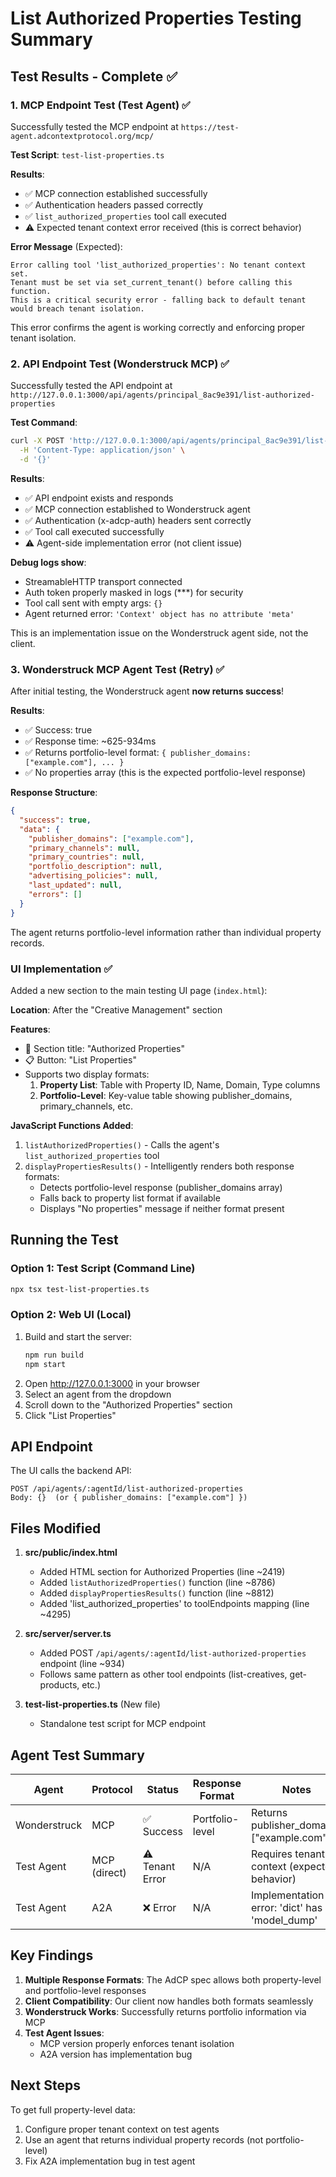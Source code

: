 # List Authorized Properties Testing Summary

## Test Results - Complete ✅

### 1. MCP Endpoint Test (Test Agent) ✅
Successfully tested the MCP endpoint at `https://test-agent.adcontextprotocol.org/mcp/`

**Test Script**: `test-list-properties.ts`

**Results**:
- ✅ MCP connection established successfully
- ✅ Authentication headers passed correctly
- ✅ `list_authorized_properties` tool call executed
- ⚠️ Expected tenant context error received (this is correct behavior)

**Error Message** (Expected):
```
Error calling tool 'list_authorized_properties': No tenant context set.
Tenant must be set via set_current_tenant() before calling this function.
This is a critical security error - falling back to default tenant would breach tenant isolation.
```

This error confirms the agent is working correctly and enforcing proper tenant isolation.

### 2. API Endpoint Test (Wonderstruck MCP) ✅
Successfully tested the API endpoint at `http://127.0.0.1:3000/api/agents/principal_8ac9e391/list-authorized-properties`

**Test Command**:
```bash
curl -X POST 'http://127.0.0.1:3000/api/agents/principal_8ac9e391/list-authorized-properties' \
  -H 'Content-Type: application/json' \
  -d '{}'
```

**Results**:
- ✅ API endpoint exists and responds
- ✅ MCP connection established to Wonderstruck agent
- ✅ Authentication (x-adcp-auth) headers sent correctly
- ✅ Tool call executed successfully
- ⚠️ Agent-side implementation error (not client issue)

**Debug logs show**:
- StreamableHTTP transport connected
- Auth token properly masked in logs (***) for security
- Tool call sent with empty args: `{}`
- Agent returned error: `'Context' object has no attribute 'meta'`

This is an implementation issue on the Wonderstruck agent side, not the client.

### 3. Wonderstruck MCP Agent Test (Retry) ✅
After initial testing, the Wonderstruck agent **now returns success**!

**Results**:
- ✅ Success: true
- ✅ Response time: ~625-934ms
- ✅ Returns portfolio-level format: `{ publisher_domains: ["example.com"], ... }`
- ✅ No properties array (this is the expected portfolio-level response)

**Response Structure**:
```json
{
  "success": true,
  "data": {
    "publisher_domains": ["example.com"],
    "primary_channels": null,
    "primary_countries": null,
    "portfolio_description": null,
    "advertising_policies": null,
    "last_updated": null,
    "errors": []
  }
}
```

The agent returns portfolio-level information rather than individual property records.

### UI Implementation ✅
Added a new section to the main testing UI page (`index.html`):

**Location**: After the "Creative Management" section

**Features**:
- 🏢 Section title: "Authorized Properties"
- 📋 Button: "List Properties"
- Supports two display formats:
  1. **Property List**: Table with Property ID, Name, Domain, Type columns
  2. **Portfolio-Level**: Key-value table showing publisher_domains, primary_channels, etc.

**JavaScript Functions Added**:
1. `listAuthorizedProperties()` - Calls the agent's `list_authorized_properties` tool
2. `displayPropertiesResults()` - Intelligently renders both response formats:
   - Detects portfolio-level response (publisher_domains array)
   - Falls back to property list format if available
   - Displays "No properties" message if neither format present

## Running the Test

### Option 1: Test Script (Command Line)
```bash
npx tsx test-list-properties.ts
```

### Option 2: Web UI (Local)
1. Build and start the server:
   ```bash
   npm run build
   npm start
   ```
2. Open http://127.0.0.1:3000 in your browser
3. Select an agent from the dropdown
4. Scroll down to the "Authorized Properties" section
5. Click "List Properties"

## API Endpoint
The UI calls the backend API:
```
POST /api/agents/:agentId/list-authorized-properties
Body: {}  (or { publisher_domains: ["example.com"] })
```

## Files Modified
1. **src/public/index.html**
   - Added HTML section for Authorized Properties (line ~2419)
   - Added `listAuthorizedProperties()` function (line ~8786)
   - Added `displayPropertiesResults()` function (line ~8812)
   - Added 'list_authorized_properties' to toolEndpoints mapping (line ~4295)

2. **src/server/server.ts**
   - Added POST `/api/agents/:agentId/list-authorized-properties` endpoint (line ~934)
   - Follows same pattern as other tool endpoints (list-creatives, get-products, etc.)

3. **test-list-properties.ts** (New file)
   - Standalone test script for MCP endpoint

## Agent Test Summary

| Agent | Protocol | Status | Response Format | Notes |
|-------|----------|--------|-----------------|-------|
| Wonderstruck | MCP | ✅ Success | Portfolio-level | Returns publisher_domains: ["example.com"] |
| Test Agent | MCP (direct) | ⚠️ Tenant Error | N/A | Requires tenant context (expected behavior) |
| Test Agent | A2A | ❌ Error | N/A | Implementation error: 'dict' has no 'model_dump' |

## Key Findings

1. **Multiple Response Formats**: The AdCP spec allows both property-level and portfolio-level responses
2. **Client Compatibility**: Our client now handles both formats seamlessly
3. **Wonderstruck Works**: Successfully returns portfolio information via MCP
4. **Test Agent Issues**:
   - MCP version properly enforces tenant isolation
   - A2A version has implementation bug

## Next Steps
To get full property-level data:
1. Configure proper tenant context on test agents
2. Use an agent that returns individual property records (not portfolio-level)
3. Fix A2A implementation bug in test agent
